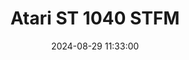 ---
layout: post
title: Atari ST 1040 STFM
summary: 
date: '2024-08-29 11:33:00'
tags: [Atari, Atari ST, Atari ST Models, Computers]
---